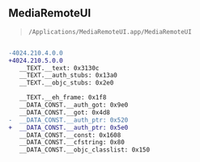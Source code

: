 ## MediaRemoteUI

> `/Applications/MediaRemoteUI.app/MediaRemoteUI`

```diff

-4024.210.4.0.0
+4024.210.5.0.0
   __TEXT.__text: 0x3130c
   __TEXT.__auth_stubs: 0x13a0
   __TEXT.__objc_stubs: 0x2e0

   __TEXT.__eh_frame: 0x1f8
   __DATA_CONST.__auth_got: 0x9e0
   __DATA_CONST.__got: 0x4d8
-  __DATA_CONST.__auth_ptr: 0x520
+  __DATA_CONST.__auth_ptr: 0x5e0
   __DATA_CONST.__const: 0x1608
   __DATA_CONST.__cfstring: 0x80
   __DATA_CONST.__objc_classlist: 0x150

```
